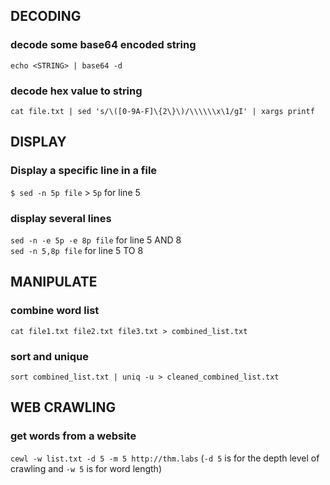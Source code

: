 ## DECODING

### decode some base64 encoded string
`echo <STRING> | base64 -d`
### decode hex value to string
`cat file.txt | sed 's/\([0-9A-F]\{2\}\)/\\\\\\x\1/gI' | xargs printf`

## DISPLAY

### Display a specific line in a file
`$ sed -n 5p file` > `5p` for line 5
### display several lines
`sed -n -e 5p -e 8p file` for line 5 AND 8\
`sed -n 5,8p file` for line 5 TO 8

## MANIPULATE

### combine word list
`cat file1.txt file2.txt file3.txt > combined_list.txt`
### sort and unique
`sort combined_list.txt | uniq -u > cleaned_combined_list.txt`

## WEB CRAWLING

### get words from a website
`cewl -w list.txt -d 5 -m 5 http://thm.labs` (`-d 5` is for the depth level of crawling and `-w 5` is for word length)
